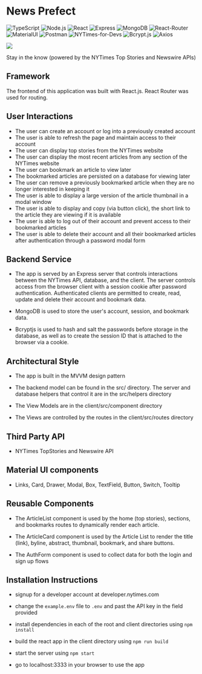 # News Prefect

![TypeScript](https://img.shields.io/badge/TypeScript-007ACC?style=for-the-badge&logo=typescript&logoColor=white)
![Node.js](https://img.shields.io/badge/Node.js-43853D?style=for-the-badge&logo=node.js&logoColor=white)
![React](https://img.shields.io/badge/React-20232A?style=for-the-badge&logo=react&logoColor=61DAFB)
![Express](https://img.shields.io/badge/Express.js-404D59?style=for-the-badge)
![MongoDB](https://img.shields.io/badge/MongoDB-4EA94B?style=for-the-badge&logo=mongodb&logoColor=white)
![React-Router](https://img.shields.io/badge/React_Router-CA4245?style=for-the-badge&logo=react-router&logoColor=white)
![MaterialUI](https://img.shields.io/badge/Material--UI-0081CB?style=for-the-badge&logo=material-ui&logoColor=white)
![Postman](https://img.shields.io/badge/Postman-FF6C37?style=for-the-badge&logo=Postman&logoColor=white)
![NYTimes-for-Devs](https://developer.nytimes.com/files/poweredby_nytimes_150c.png?v=1583354208341)
![Bcrypt.js](https://img.shields.io/badge/Bcrypt.js-2.4.3-green)
![Axios](https://img.shields.io/badge/axios--http-0.26.1-green)

<p>
  <img src="photos/Demo.gif">
</p>

Stay in the know (powered by the NYTimes Top Stories and Newswire APIs)

## Framework

The frontend of this application was built with React.js. React Router was used for routing.

## User Interactions

- The user can create an account or log into a previously created account
- The user is able to refresh the page and maintain access to their account
- The user can display top stories from the NYTimes website
- The user can display the most recent articles from any section of the NYTimes website
- The user can bookmark an article to view later
- The bookmarked articles are persisted on a database for viewing later
- The user can remove a previously bookmarked article when they are no longer interested in keeping it
- The user is able to display a large version of the article thumbnail in a modal window
- The user is able to display and copy (via button click), the short link to the article they are viewing if it is available
- The user is able to log out of their account and prevent access to their bookmarked articles
- The user is able to delete their account and all their bookmarked articles after authentication through a password modal form

## Backend Service

- The app is served by an Express server that controls interactions between the NYTimes API, database, and the client. The server controls access from the browser client with a session cookie after password authentication. Authenticated clients are permitted to create, read, update and delete their account and bookmark data.

- MongoDB is used to store the user's account, session, and bookmark data.

- Bcryptjs is used to hash and salt the passwords before storage in the database, as well as to create the session ID that is attached to the browser via a cookie.

## Architectural Style

- The app is built in the MVVM design pattern

- The backend model can be found in the src/ directory. The server and database helpers that control it are in the src/helpers directory

- The View Models are in the client/src/component directory

- The Views are controlled by the routes in the client/src/routes directory

## Third Party API

- NYTimes TopStories and Newswire API

## Material UI components

- Links, Card, Drawer, Modal, Box, TextField, Button, Switch, Tooltip

## Reusable Components

- The ArticleList component is used by the home (top stories), sections, and bookmarks routes to dynamically render each article.

- The ArticleCard component is used by the Article List to render the title (link), byline, abstract, thumbnail, bookmark, and share buttons.

- The AuthForm component is used to collect data for both the login and sign up flows

## Installation Instructions

- signup for a developer account at developer.nytimes.com

- change the `example.env` file to `.env` and past the API key in the field provided

- install dependencies in each of the root and client directories using `npm install`

- build the react app in the client directory using `npm run build`

- start the server using `npm start`

- go to localhost:3333 in your browser to use the app
